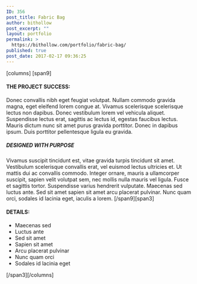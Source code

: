 ```yaml
---
ID: 356
post_title: Fabric Bag
author: bithollow
post_excerpt: ""
layout: portfolio
permalink: >
  https://bithollow.com/portfolio/fabric-bag/
published: true
post_date: 2017-02-17 09:36:25
---
```

[columns] [span9]
<h4>THE PROJECT SUCCESS:</h4>
Donec convallis nibh eget feugiat volutpat. Nullam commodo gravida magna, eget eleifend lorem congue at. Vivamus scelerisque scelerisque lectus non dapibus. Donec vestibulum lorem vel vehicula aliquet. Suspendisse lectus erat, sagittis ac lectus id, egestas faucibus lectus. Mauris dictum nunc sit amet purus gravida porttitor. Donec in dapibus ipsum. Duis porttitor pellentesque ligula eu gravida.
<h5>DESIGNED WITH PURPOSE</h5>
Vivamus suscipit tincidunt est, vitae gravida turpis tincidunt sit amet. Vestibulum scelerisque convallis erat, vel euismod lectus ultricies et. Ut mattis dui ac convallis commodo. Integer ornare, mauris a ullamcorper suscipit, sapien velit volutpat sem, nec mollis nulla mauris vel ligula. Fusce et sagittis tortor. Suspendisse varius hendrerit vulputate. Maecenas sed luctus ante. Sed sit amet sapien sit amet arcu placerat pulvinar. Nunc quam orci, sodales id lacinia eget, iaculis a lorem.
[/span9][span3]
<h4>DETAILS:</h4>
<ul>
 	<li>Maecenas sed</li>
 	<li>Luctus ante</li>
 	<li>Sed sit amet</li>
 	<li>Sapien sit amet</li>
 	<li>Arcu placerat pulvinar</li>
 	<li>Nunc quam orci</li>
 	<li>Sodales id lacinia eget</li>
</ul>
[/span3][/columns]